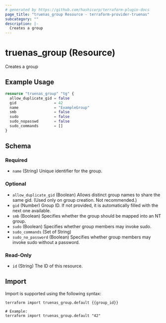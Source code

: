 ```yaml
---
# generated by https://github.com/hashicorp/terraform-plugin-docs
page_title: "truenas_group Resource - terraform-provider-truenas"
subcategory: ""
description: |-
  Creates a group
---
```


# truenas_group (Resource)

Creates a group

## Example Usage

```terraform
resource "truenas_group" "tg" {
  allow_duplicate_gid = false
  gid                 = 42
  name                = "ExampleGroup"
  smb                 = false
  sudo                = false
  sudo_nopasswd       = false
  sudo_commands       = []
}
```

<!-- schema generated by tfplugindocs -->
## Schema

### Required

- `name` (String) Unique identifier for the group.

### Optional

- `allow_duplicate_gid` (Boolean) Allows distinct group names to share the same gid. (Used only on group creation. Not recommended.)
- `gid` (Number) Group ID. If not provided, it is automatically filled with the next one available.
- `smb` (Boolean) Specifies whether the group should be mapped into an NT group.
- `sudo` (Boolean) Specifies whether group members may invoke sudo.
- `sudo_commands` (Set of String)
- `sudo_no_password` (Boolean) Specifies whether group members may invoke sudo without a password.

### Read-Only

- `id` (String) The ID of this resource.

## Import

Import is supported using the following syntax:

```shell
terraform import truenas_group.default {{group_id}}

# Example:
terraform import truenas_group.default "42"
```
